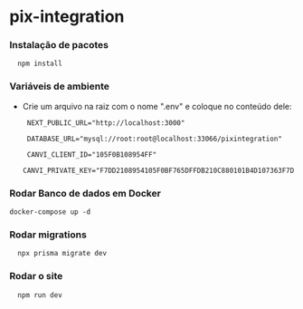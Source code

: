 # pix-integration

### Instalação de pacotes
  ```
    npm install
  ```

### Variáveis de ambiente 
- Crie um arquivo na raiz com o nome ".env" e coloque no conteúdo dele:
   ```
    NEXT_PUBLIC_URL="http://localhost:3000"

    DATABASE_URL="mysql://root:root@localhost:33066/pixintegration"
    
    CANVI_CLIENT_ID="105F0B108954FF"
    CANVI_PRIVATE_KEY="F7DD2108954105F0BF765DFFDB210C880101B4D107363F7DD2"
   ```

### Rodar Banco de dados em Docker
  ```
  docker-compose up -d
  ```

### Rodar migrations
  ```
    npx prisma migrate dev
  ```

### Rodar o site
```
  npm run dev
```
